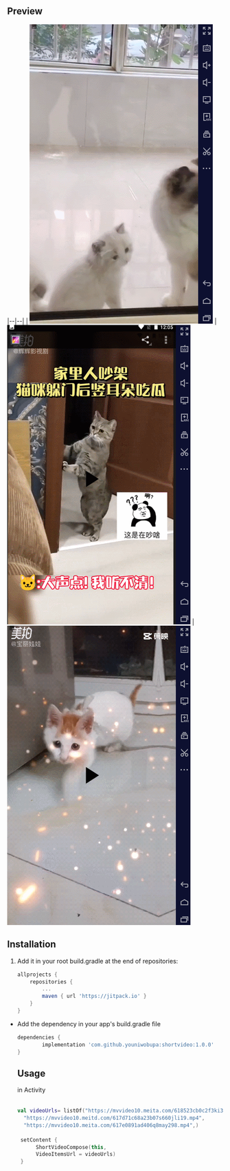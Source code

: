 ## Preview


|--|--|
| ![](https://github.com/youniwobupa/shortvideo/blob/master/GIF%202021-11-8%200-11-48.gif) | ![](https://github.com/youniwobupa/shortvideo/blob/master/GIF%202021-11-8%200-07-54.gif) |
![image](https://github.com/youniwobupa/shortvideo/blob/master/GIF%202021-11-8%200-08-55.gif)
## Installation
1. Add it in your root build.gradle at the end of repositories:

	```groovy
	allprojects {
		repositories {
			...
			maven { url 'https://jitpack.io' }
		}
	}
	```

* Add the dependency in your app's build.gradle file

	```groovy
	dependencies {
	        implementation 'com.github.youniwobupa:shortvideo:1.0.0'
	}
	```
  
  ## Usage
  in Activity
  ```kotlin
  
  val videoUrls= listOf("https://mvvideo10.meita.com/618523cb0c2f3ki3frx45.mp4",
    "https://mvvideo10.meitd.com/617d71c68a23b07s660jli19.mp4",
    "https://mvvideo10.meita.com/617e0891ad406q8may298.mp4",)
    
   setContent {
        ShortVideoCompose(this,
        VideoItemsUrl = videoUrls)
   }
